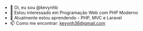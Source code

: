 - 👋 Oi, eu sou @kevynhb
- 👀 Estou interessado em Programação Web com PHP Moderno
- 🌱 Atualmente estou aprendendo - PHP, MVC e Laravel
- 📫 Como me encontrar: kevynh36@gmail.com

<!---
kevynhb/kevynhb is a ✨ special ✨ repository because its `README.md` (this file) appears on your GitHub profile.
You can click the Preview link to take a look at your changes.
--->
